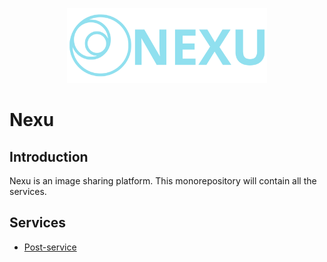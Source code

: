 <p align="center" style="text-align: center">
  <img src="./docs/nexu_logo_with_name.svg" width="320" alt="Architect Logo" /></a>
</p>

# Nexu

## Introduction
Nexu is an image sharing platform. This monorepository will contain all the services.

## Services

- [Post-service](./post-service/)
